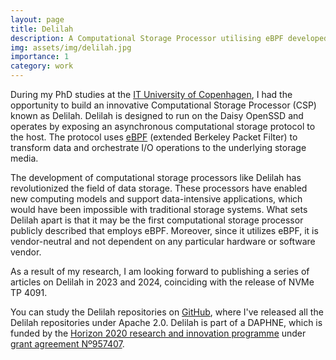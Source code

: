 ```yaml
---
layout: page
title: Delilah
description: A Computational Storage Processor utilising eBPF developed at ITU.
img: assets/img/delilah.jpg
importance: 1
category: work
---
```

During my PhD studies at the [IT University of Copenhagen](https://en.itu.dk/), I had the opportunity to build an innovative Computational Storage Processor (CSP) known as Delilah. Delilah is designed to run on the Daisy OpenSSD and operates by exposing an asynchronous computational storage protocol to the host. The protocol uses [eBPF](https://en.wikipedia.org/wiki/EBPF) (extended Berkeley Packet Filter) to transform data and orchestrate I/O operations to the underlying storage media.

The development of computational storage processors like Delilah has revolutionized the field of data storage. These processors have enabled new computing models and support data-intensive applications, which would have been impossible with traditional storage systems. What sets Delilah apart is that it may be the first computational storage processor publicly described that employs eBPF. Moreover, since it utilizes eBPF, it is vendor-neutral and not dependent on any particular hardware or software vendor.

As a result of my research, I am looking forward to publishing a series of articles on Delilah in 2023 and 2024, coinciding with the release of NVMe TP 4091.

You can study the Delilah repositories on [GitHub](https://github.com/delilah-csp), where I've released all the Delilah repositories under Apache 2.0. Delilah is part of a DAPHNE, which is funded by the [Horizon 2020 research and innovation programme](https://ec.europa.eu/programmes/horizon2020/) under [grant agreement Nº957407](https://cordis.europa.eu/project/id/957407).